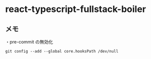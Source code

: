 # react-typescript-fullstack-boiler

## メモ

・pre-commit の無効化

```
git config --add --global core.hooksPath /dev/null
```
